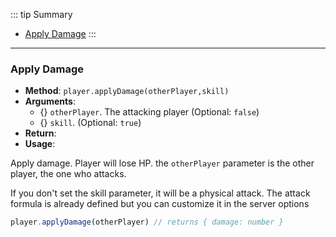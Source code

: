 ::: tip Summary
- [Apply Damage](#apply-damage)
:::
---
### Apply Damage
- **Method**: `player.applyDamage(otherPlayer,skill)`
- **Arguments**:
    - {<Type type=' <a href="/commands/common.html">RpgPlayer</a>' />} `otherPlayer`. The attacking player (Optional: `false`)
    - {<Type type='any' />} `skill`.  (Optional: `true`)
- **Return**: <Type type='object' />   
- **Usage**:

 
Apply damage. Player will lose HP. the `otherPlayer` parameter is the other player, the one who attacks.

If you don't set the skill parameter, it will be a physical attack.
The attack formula is already defined but you can customize it in the server options

```ts
player.applyDamage(otherPlayer) // returns { damage: number }
```


